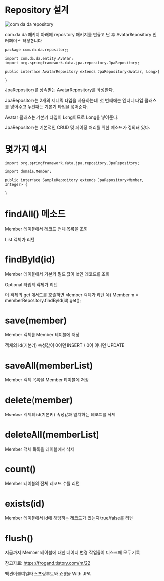 Repository 설계
===

![com da da repository](https://user-images.githubusercontent.com/100178951/196034734-5973e53c-a331-40ef-941a-7caae6c56e3f.jpg)

com.da.da 패키지 아래에 repository 패키지를 만들고 난 후 AvatarRepository 인터페이스 작성합니다.




    package com.da.da.repository;
  
    import com.da.da.entity.Avatar;
    import org.springframework.data.jpa.repository.JpaRepository;
  
    public interface AvatarRepository extends JpaRepository<Avatar, Long>{
  
    }


JpaRepository를 상속받는 AvatarRepository를 작성한다.

JpaRepository는 2개의 제네릭 타입을 사용하는데, 첫 번째에는 엔티티 타입 클래스를 넣어주고 두번째는 기본기 타입을 넣어준다.

Avatar 클래스는 기본키 타입이 Long이므로 Long을 넣어준다.

JpaRepository는 기본적인 CRUD 및 페이징 처리를 위한 메소드가 정의돼 있다.

몇가지 예시
=====

    import org.springframework.data.jpa.repository.JpaRepository; 

    import domain.Member; 

    public interface SampleRepository extends JpaRepository<Member, Integer> {

    }






findAll() 메소드
=====
Member 테이블에서 레코드 전체 목록을 조회

List<Member> 객체가 리턴

 

findById(id)
=====
  
Member 테이블에서 기본키 필드 값이 id인 레코드를 조회

Optional<Member> 타입의 객체가 리턴

이 객체의 get 메서드를 호출하면 Member 객체가 리턴 예) Member m = memberRepository.findById(id).get();

 

save(member)
========

Member 객체를 Member 테이블에 저장

객체의 id(기본키) 속성값이 0이면 INSERT / 0이 아니면 UPDATE


saveAll(memberList)
=========

Member 객체 목록을 Member 테이블에 저장

 

delete(member)
=======  

Member 객체의 id(기본키) 속성값과 일치하는 레코드를 삭제

 

deleteAll(memberList)
======  

Member 객체 목록을 테이블에서 삭제

 

count()
======
Member 테이블의 전체 레코드 수를 리턴


exists(id)
======
Member 테이블에서 id에 해당하는 레코드가 있는지 true/false를 리턴

 

flush()
======
지금까지 Member 테이블에 대한 데이터 변경 작업들이 디스크에 모두 기록
  
  
  

  
  
  
참고자료: https://frogand.tistory.com/m/22

백견이불여일타 스프링부트와 쇼핑몰 With JPA
